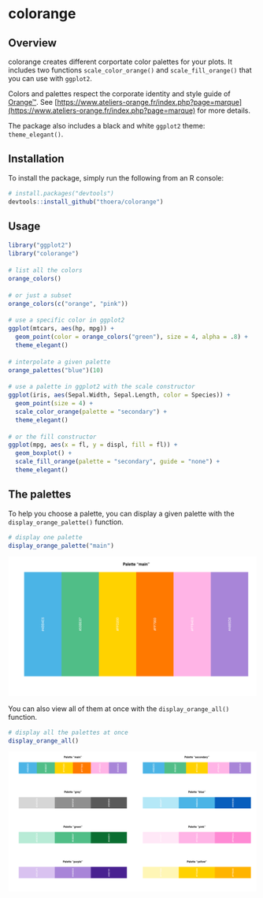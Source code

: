 # colorange

## Overview

colorange creates different corportate color palettes for your plots. It includes two functions `scale_color_orange()` and `scale_fill_orange()` that you can use with `ggplot2`.

Colors and palettes respect the corporate identity and style guide of [Orange™](https://www.orange.com/en/home). See [https://www.ateliers-orange.fr/index.php?page=marque](https://www.ateliers-orange.fr/index.php?page=marque) for more details.

The package also includes a black and white `ggplot2` theme: `theme_elegant()`. 

## Installation

To install the package, simply run the following from an R console:

```r
# install.packages("devtools")
devtools::install_github("thoera/colorange")
```

## Usage

```r
library("ggplot2")
library("colorange")

# list all the colors
orange_colors()

# or just a subset
orange_colors(c("orange", "pink"))

# use a specific color in ggplot2
ggplot(mtcars, aes(hp, mpg)) +
  geom_point(color = orange_colors("green"), size = 4, alpha = .8) +
  theme_elegant()

# interpolate a given palette
orange_palettes("blue")(10)

# use a palette in ggplot2 with the scale constructor
ggplot(iris, aes(Sepal.Width, Sepal.Length, color = Species)) +
  geom_point(size = 4) +
  scale_color_orange(palette = "secondary") +
  theme_elegant()

# or the fill constructor
ggplot(mpg, aes(x = fl, y = displ, fill = fl)) +
  geom_boxplot() +
  scale_fill_orange(palette = "secondary", guide = "none") +
  theme_elegant()
```

## The palettes

To help you choose a palette, you can display a given palette with the `display_orange_palette()` function.

```r
# display one palette
display_orange_palette("main")
```

![palette_main.png](/palettes/palette_main.png?raw=true)

 You can also view all of them at once with the `display_orange_all()` function.

```r
# display all the palettes at once
display_orange_all()
```

![palettes_all.png](/palettes/palettes_all.png?raw=true)
